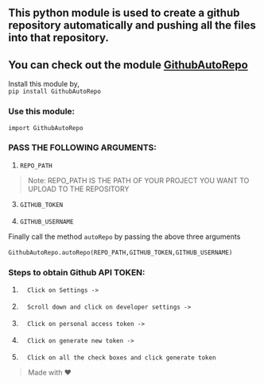 ## This python module is used to create a github repository automatically and pushing all the files into that repository.

## You can check out the module [GithubAutoRepo](https://pypi.org/project/GithubAutoRepo/)

Install this module by,<br>
`
pip install GithubAutoRepo
`
### Use this module: <br>

`import GithubAutoRepo`<br>

### PASS THE FOLLOWING ARGUMENTS:
1. `REPO_PATH`<br>
> Note: REPO_PATH IS THE PATH OF YOUR PROJECT YOU WANT TO UPLOAD TO THE REPOSITORY<br>
3. `GITHUB_TOKEN`<br><br>
4. `GITHUB_USERNAME`<br>

Finally call the method  `autoRepo` by passing the above three arguments <br><br>
`
GithubAutoRepo.autoRepo(REPO_PATH,GITHUB_TOKEN,GITHUB_USERNAME)
`

### Steps to obtain Github API TOKEN:
1. `  Click on Settings ->`<br><br>
2. `  Scroll down and click on developer settings ->`<br><br>
3. `  Click on personal access token ->`<br><br>
4. `  Click on generate new token ->`<br><br>
5. `  Click on all the check boxes and click generate token`<br>

> Made with ❤️




